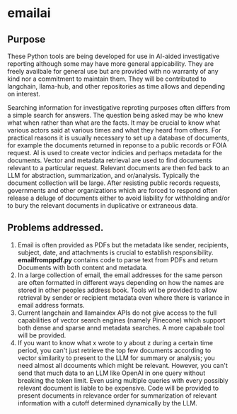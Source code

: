 # emailai
## Purpose
These Python tools are being developed for use in AI-aided investigative reporting although some may have more general appicability. They are freely availbale for general use but are provided with no warranty of any kind nor a commitment to maintain them. They will be contributed to langchain, llama-hub, and other repositories as time allows and depending on interest.

Searching information for investigative reproting purposes often differs from a simple search for answers. The question being asked may be who knew what when rather than what are the facts. It may be crucial to know what various actors said at various times and what they heard from others. For practical reasons it is usually necessary to set up a database of documents, for example the documents returned in reponse to a public records or FOIA request. AI is used to create vector indicies and perhaps metadata for the documents. Vector and metadata retrieval are used to find documents relevant to a particular request. Relevant documents are then fed back to an LLM for abstraction, summarization, and or/analysis. Typically the document collection will be large. After resisting public records requests, governments and other organizations which are forced to respond often release a deluge of documents either to avoid liability for withholding and/or to bury the relevant documents in duplicative or extraneous data.  

## Problems addressed. 
1. Email is often provided as PDFs but the metadata like sender, recipients, subject, date, and attachments is crucial to establish responsibility. **emailfromppdf.py** contains code to parse text from PDFs and return Documents with both content and metadata.
2. In a large collection of email, the email addresses for the same person are often formatted in different ways depending on how the names are stored in other peoples address book. Tools wil be provided to allow retrieval by sender or recipient metadata even where there is variance in email address formats.
3. Current langchain and llamaindex APIs do not give access to the full capabilities of vector search engines (namely Pinecone) which support both dense and sparse annd metadata searches. A more capabale tool will be provided.
4. If you want to know what x wrote to y about z during a certain time period, you can't just retrieve the top few documents according to vector similarity to present to the LLM for summary or analysis; you need almost all dcouments which might be relevant. However, you can't send that much data to an LLM like OpenAI in one query without breaking the token limit. Even using multiple queries with every possibly relevant document is liable to be expensive. Code will be provided to present documents in relevance order for summarization of relevant information with a cutoff determined dynamically by the LLM.  
